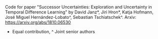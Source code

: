 Code for paper "Successor Uncertainties: Exploration and Uncertainty in Temporal Difference Learning" by David Janz*, Jiri Hron*, Katja Hofmann, José Miguel Hernández-Lobato^, Sebastian Tschiatschek^. Arxiv: https://arxiv.org/abs/1810.06530

* Equal contribution, ^ Joint senior authors
